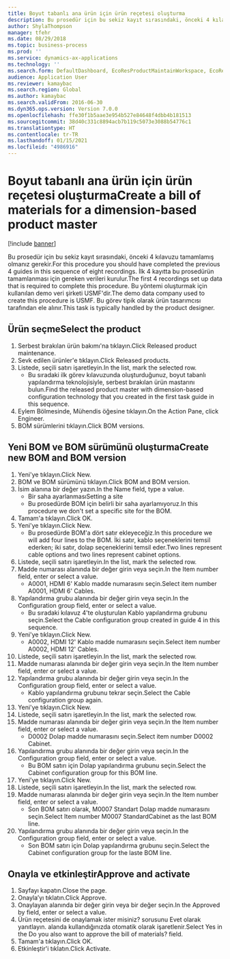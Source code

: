 ```yaml
---
title: Boyut tabanlı ana ürün için ürün reçetesi oluşturma
description: Bu prosedür için bu sekiz kayıt sırasındaki, önceki 4 kılavuzu tamamlamış olmanız gerekir.
author: ShylaThompson
manager: tfehr
ms.date: 08/29/2018
ms.topic: business-process
ms.prod: ''
ms.service: dynamics-ax-applications
ms.technology: ''
ms.search.form: DefaultDashboard, EcoResProductMaintainWorkspace, EcoResProductOpenCasesFormPart, EcoResProductDetailsExtended, BOMConsistOf, BOMTable, InventItemIdLookupSimple, HcmWorkerLookUp
audience: Application User
ms.reviewer: kamaybac
ms.search.region: Global
ms.author: kamaybac
ms.search.validFrom: 2016-06-30
ms.dyn365.ops.version: Version 7.0.0
ms.openlocfilehash: ffe30f1b5aae3e954b527e84648f4dbb4b181513
ms.sourcegitcommit: 38d40c331c8894acb7b119c5073e3088b54776c1
ms.translationtype: HT
ms.contentlocale: tr-TR
ms.lasthandoff: 01/15/2021
ms.locfileid: "4986916"
---
```

# <a name="create-a-bill-of-materials-for-a-dimension-based-product-master"></a><span data-ttu-id="d377a-103">Boyut tabanlı ana ürün için ürün reçetesi oluşturma</span><span class="sxs-lookup"><span data-stu-id="d377a-103">Create a bill of materials for a dimension-based product master</span></span>

[!include [banner](../../includes/banner.md)]

<span data-ttu-id="d377a-104">Bu prosedür için bu sekiz kayıt sırasındaki, önceki 4 kılavuzu tamamlamış olmanız gerekir.</span><span class="sxs-lookup"><span data-stu-id="d377a-104">For this procedure you should have completed the previous 4 guides in this sequence of eight recordings.</span></span> <span data-ttu-id="d377a-105">İlk 4 kayıtta bu prosedürün tamamlanması için gereken verileri kurulur.</span><span class="sxs-lookup"><span data-stu-id="d377a-105">The first 4 recordings set up data that is required to complete this procedure.</span></span> <span data-ttu-id="d377a-106">Bu yöntemi oluşturmak için kullanılan demo veri şirketi USMF'dir.</span><span class="sxs-lookup"><span data-stu-id="d377a-106">The demo data company used to create this procedure is USMF.</span></span> <span data-ttu-id="d377a-107">Bu görev tipik olarak ürün tasarımcısı tarafından ele alınır.</span><span class="sxs-lookup"><span data-stu-id="d377a-107">This task is typically handled by the product designer.</span></span>


## <a name="select-the-product"></a><span data-ttu-id="d377a-108">Ürün seçme</span><span class="sxs-lookup"><span data-stu-id="d377a-108">Select the product</span></span>
1. <span data-ttu-id="d377a-109">Serbest bırakılan ürün bakımı'na tıklayın.</span><span class="sxs-lookup"><span data-stu-id="d377a-109">Click Released product maintenance.</span></span>
2. <span data-ttu-id="d377a-110">Sevk edilen ürünler'e tıklayın.</span><span class="sxs-lookup"><span data-stu-id="d377a-110">Click Released products.</span></span>
3. <span data-ttu-id="d377a-111">Listede, seçili satırı işaretleyin.</span><span class="sxs-lookup"><span data-stu-id="d377a-111">In the list, mark the selected row.</span></span>
    * <span data-ttu-id="d377a-112">Bu sıradaki ilk görev kılavuzunda oluşturduğunuz, boyut tabanlı yapılandırma teknolojisiyle, serbest bırakılan ürün mastarını bulun.</span><span class="sxs-lookup"><span data-stu-id="d377a-112">Find the released product master with dimension-based configuration technology that you created in the first task guide in this sequence.</span></span>  
4. <span data-ttu-id="d377a-113">Eylem Bölmesinde, Mühendis öğesine tıklayın.</span><span class="sxs-lookup"><span data-stu-id="d377a-113">On the Action Pane, click Engineer.</span></span>
5. <span data-ttu-id="d377a-114">BOM sürümlerini tıklayın.</span><span class="sxs-lookup"><span data-stu-id="d377a-114">Click BOM versions.</span></span>

## <a name="create-new-bom-and-bom-version"></a><span data-ttu-id="d377a-115">Yeni BOM ve BOM sürümünü oluşturma</span><span class="sxs-lookup"><span data-stu-id="d377a-115">Create new BOM and BOM version</span></span>
1. <span data-ttu-id="d377a-116">Yeni'ye tıklayın.</span><span class="sxs-lookup"><span data-stu-id="d377a-116">Click New.</span></span>
2. <span data-ttu-id="d377a-117">BOM ve BOM sürümünü tıklayın.</span><span class="sxs-lookup"><span data-stu-id="d377a-117">Click BOM and BOM version.</span></span>
3. <span data-ttu-id="d377a-118">İsim alanına bir değer yazın.</span><span class="sxs-lookup"><span data-stu-id="d377a-118">In the Name field, type a value.</span></span>
    * <span data-ttu-id="d377a-119">Bir saha ayarlanması</span><span class="sxs-lookup"><span data-stu-id="d377a-119">Setting a site</span></span>  
    * <span data-ttu-id="d377a-120">Bu prosedürde BOM için belirli bir saha ayarlamıyoruz.</span><span class="sxs-lookup"><span data-stu-id="d377a-120">In this procedure we don't set a specific site for the BOM.</span></span>  
4. <span data-ttu-id="d377a-121">Tamam'a tıklayın.</span><span class="sxs-lookup"><span data-stu-id="d377a-121">Click OK.</span></span>
5. <span data-ttu-id="d377a-122">Yeni'ye tıklayın.</span><span class="sxs-lookup"><span data-stu-id="d377a-122">Click New.</span></span>
    * <span data-ttu-id="d377a-123">Bu prosedürde BOM'a dört satır ekleyeceğiz.</span><span class="sxs-lookup"><span data-stu-id="d377a-123">In this procedure we will add four lines to the BOM.</span></span> <span data-ttu-id="d377a-124">İki satır, kablo seçeneklerini temsil ederken; iki satır, dolap seçeneklerini temsil eder.</span><span class="sxs-lookup"><span data-stu-id="d377a-124">Two lines represent cable options and two lines represent cabinet options.</span></span>  
6. <span data-ttu-id="d377a-125">Listede, seçili satırı işaretleyin.</span><span class="sxs-lookup"><span data-stu-id="d377a-125">In the list, mark the selected row.</span></span>
7. <span data-ttu-id="d377a-126">Madde numarası alanında bir değer girin veya seçin.</span><span class="sxs-lookup"><span data-stu-id="d377a-126">In the Item number field, enter or select a value.</span></span>
    * <span data-ttu-id="d377a-127">A0001, HDMI 6' Kablo madde numarasını seçin.</span><span class="sxs-lookup"><span data-stu-id="d377a-127">Select item number A0001, HDMI 6' Cables.</span></span>  
8. <span data-ttu-id="d377a-128">Yapılandırma grubu alanında bir değer girin veya seçin.</span><span class="sxs-lookup"><span data-stu-id="d377a-128">In the Configuration group field, enter or select a value.</span></span>
    * <span data-ttu-id="d377a-129">Bu sıradaki kılavuz 4'te oluşturulan Kablo yapılandırma grubunu seçin.</span><span class="sxs-lookup"><span data-stu-id="d377a-129">Select the Cable configuration group created in guide 4 in this sequence.</span></span>  
9. <span data-ttu-id="d377a-130">Yeni'ye tıklayın.</span><span class="sxs-lookup"><span data-stu-id="d377a-130">Click New.</span></span>
    * <span data-ttu-id="d377a-131">A0002, HDMI 12' Kablo madde numarasını seçin.</span><span class="sxs-lookup"><span data-stu-id="d377a-131">Select item number A0002, HDMI 12' Cables.</span></span>  
10. <span data-ttu-id="d377a-132">Listede, seçili satırı işaretleyin.</span><span class="sxs-lookup"><span data-stu-id="d377a-132">In the list, mark the selected row.</span></span>
11. <span data-ttu-id="d377a-133">Madde numarası alanında bir değer girin veya seçin.</span><span class="sxs-lookup"><span data-stu-id="d377a-133">In the Item number field, enter or select a value.</span></span>
12. <span data-ttu-id="d377a-134">Yapılandırma grubu alanında bir değer girin veya seçin.</span><span class="sxs-lookup"><span data-stu-id="d377a-134">In the Configuration group field, enter or select a value.</span></span>
    * <span data-ttu-id="d377a-135">Kablo yapılandırma grubunu tekrar seçin.</span><span class="sxs-lookup"><span data-stu-id="d377a-135">Select the Cable configuration group again.</span></span>  
13. <span data-ttu-id="d377a-136">Yeni'ye tıklayın.</span><span class="sxs-lookup"><span data-stu-id="d377a-136">Click New.</span></span>
14. <span data-ttu-id="d377a-137">Listede, seçili satırı işaretleyin.</span><span class="sxs-lookup"><span data-stu-id="d377a-137">In the list, mark the selected row.</span></span>
15. <span data-ttu-id="d377a-138">Madde numarası alanında bir değer girin veya seçin.</span><span class="sxs-lookup"><span data-stu-id="d377a-138">In the Item number field, enter or select a value.</span></span>
    * <span data-ttu-id="d377a-139">D0002 Dolap madde numarasını seçin.</span><span class="sxs-lookup"><span data-stu-id="d377a-139">Select item number D0002 Cabinet.</span></span>  
16. <span data-ttu-id="d377a-140">Yapılandırma grubu alanında bir değer girin veya seçin.</span><span class="sxs-lookup"><span data-stu-id="d377a-140">In the Configuration group field, enter or select a value.</span></span>
    * <span data-ttu-id="d377a-141">Bu BOM satırı için Dolap yapılandırma grubunu seçin.</span><span class="sxs-lookup"><span data-stu-id="d377a-141">Select the Cabinet configuration group for this BOM line.</span></span>  
17. <span data-ttu-id="d377a-142">Yeni'ye tıklayın.</span><span class="sxs-lookup"><span data-stu-id="d377a-142">Click New.</span></span>
18. <span data-ttu-id="d377a-143">Listede, seçili satırı işaretleyin.</span><span class="sxs-lookup"><span data-stu-id="d377a-143">In the list, mark the selected row.</span></span>
19. <span data-ttu-id="d377a-144">Madde numarası alanında bir değer girin veya seçin.</span><span class="sxs-lookup"><span data-stu-id="d377a-144">In the Item number field, enter or select a value.</span></span>
    * <span data-ttu-id="d377a-145">Son BOM satırı olarak, M0007 Standart Dolap madde numarasını seçin.</span><span class="sxs-lookup"><span data-stu-id="d377a-145">Select Item number M0007 StandardCabinet as the last BOM line.</span></span>  
20. <span data-ttu-id="d377a-146">Yapılandırma grubu alanında bir değer girin veya seçin.</span><span class="sxs-lookup"><span data-stu-id="d377a-146">In the Configuration group field, enter or select a value.</span></span>
    * <span data-ttu-id="d377a-147">Son BOM satırı için Dolap yapılandırma grubunu seçin.</span><span class="sxs-lookup"><span data-stu-id="d377a-147">Select the Cabinet configuration group for the laste BOM line.</span></span>  

## <a name="approve-and-activate"></a><span data-ttu-id="d377a-148">Onayla ve etkinleştir</span><span class="sxs-lookup"><span data-stu-id="d377a-148">Approve and activate</span></span>
1. <span data-ttu-id="d377a-149">Sayfayı kapatın.</span><span class="sxs-lookup"><span data-stu-id="d377a-149">Close the page.</span></span>
2. <span data-ttu-id="d377a-150">Onayla’yı tıklatın.</span><span class="sxs-lookup"><span data-stu-id="d377a-150">Click Approve.</span></span>
3. <span data-ttu-id="d377a-151">Onaylayan alanında bir değer girin veya bir değer seçin.</span><span class="sxs-lookup"><span data-stu-id="d377a-151">In the Approved by field, enter or select a value.</span></span>
4. <span data-ttu-id="d377a-152">Ürün reçetesini de onaylamak ister misiniz? sorusunu Evet olarak yanıtlayın. alanda kullandığınızda otomatik olarak işaretlenir.</span><span class="sxs-lookup"><span data-stu-id="d377a-152">Select Yes in the Do you also want to approve the bill of materials? field.</span></span>
5. <span data-ttu-id="d377a-153">Tamam'a tıklayın.</span><span class="sxs-lookup"><span data-stu-id="d377a-153">Click OK.</span></span>
6. <span data-ttu-id="d377a-154">Etkinleştir'i tıklatın.</span><span class="sxs-lookup"><span data-stu-id="d377a-154">Click Activate.</span></span>

